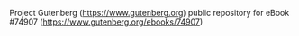 Project Gutenberg (https://www.gutenberg.org) public repository for
eBook #74907 (https://www.gutenberg.org/ebooks/74907)
